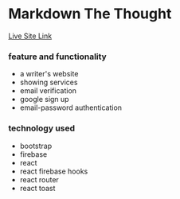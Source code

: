 # Markdown The Thought

[Live Site Link](https://markdown-the-thought.web.app/)

### feature and functionality
* a writer's website
* showing services
* email verification
* google sign up
* email-password authentication

### technology used
* bootstrap
* firebase
* react
* react firebase hooks
* react router
* react toast